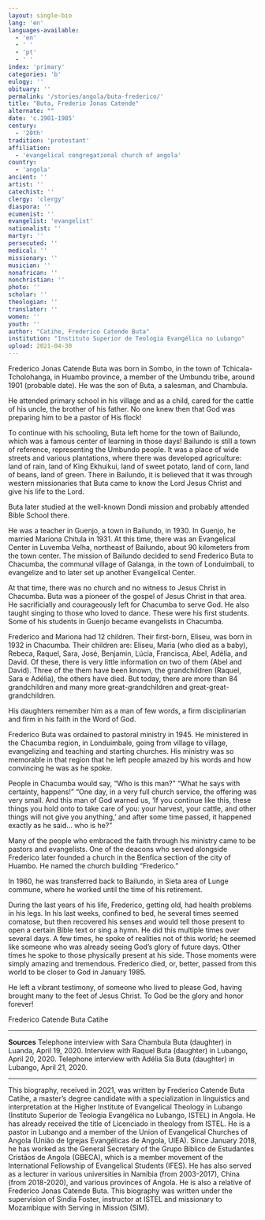 ```yaml
---
layout: single-bio
lang: 'en'
languages-available:
  - 'en'
  - ' '
  - 'pt'
  - ' '
index: 'primary'
categories: 'b'
eulogy: ''
obituary: ''
permalink: '/stories/angola/buta-frederico/'
title: "Buta, Frederio Jonas Catende"
alternate: ""
date: 'c.1901-1985'
century:
  - '20th'                     
tradition: 'protestant'                       
affiliation:
  - 'evangelical congregational church of angola'
country:
  - 'angola'
ancient: ''
artist: ''
catechist: ''
clergy: 'clergy'
diaspora: ''
ecumenist: ''
evangelist: 'evangelist'
nationalist: ''
martyr: ''
persecuted: ''
medical: ''
missionary: ''
musician: ''
nonafrican: ''
nonchristian: ''
photo: ''
scholar: ''
theologian: ''
translator: ''
women: ''
youth: ''
author: "Catihe, Frederico Catende Buta"
institution: "Instituto Superior de Teologia Evangélica no Lubango"
upload: 2021-04-30
---
```


Frederico Jonas Catende Buta was born in Sombo, in the town of Tchicala-Tcholohanga, in Huambo province, a member of the Umbundu tribe, around 1901 (probable date). He was the son of Buta, a salesman, and Chambula.

He attended primary school in his village and as a child, cared for the cattle of his uncle, the brother of his father. No one knew then that God was preparing him to be a pastor of His flock!

To continue with his schooling, Buta left home for the town of Bailundo, which was a famous center of learning in those days! Bailundo is still a town of reference, representing the Umbundo people. It was a place of wide streets and various plantations, where there was developed agriculture: land of rain, land of King Ekhuikui, land of sweet potato, land of corn, land of beans, land of green. There in Bailundo, it is believed that it was through western missionaries that Buta came to know the Lord Jesus Christ and give his life to the Lord.

Buta later studied at the well-known Dondi mission and probably attended Bible School there.

He was a teacher in Guenjo, a town in Bailundo, in 1930. In Guenjo, he married Mariona Chitula in 1931. At this time, there was an Evangelical Center in Luvemba Velha, northeast of Bailundo, about 90 kilometers from the town center. The mission of Bailundo decided to send Frederico Buta to Chacumba, the communal village of Galanga, in the town of Londuimbali, to evangelize and to later set up another Evangelical Center.

At that time, there was no church and no witness to Jesus Christ in Chacumba. Buta was a pioneer of the gospel of Jesus Christ in that area. He sacrificially and courageously left for Chacumba to serve God. He also taught singing to those who loved to dance. These were his first students. Some of his students in Guenjo became evangelists in Chacumba.

Frederico and Mariona had 12 children. Their first-born, Eliseu, was born in 1932 in Chacumba. Their children are: Eliseu, Maria (who died as a baby), Rebeca, Raquel, Sara, José, Benjamin, Lúcia, Francisca, Abel, Adélia, and David. Of these, there is very little information on two of them (Abel and David). Three of the them have been known, the grandchildren (Raquel, Sara e Adélia), the others have died. But today, there are more than 84 grandchildren and many more great-grandchildren and great-great-grandchildren.

His daughters remember him as a man of few words, a firm disciplinarian and firm in his faith in the Word of God.

Frederico Buta was ordained to pastoral ministry in 1945. He ministered in the Chacumba region, in Londuimbale, going from village to village, evangelizing and teaching and starting churches. His ministry was so memorable in that region that he left people amazed by his words and how convincing he was as he spoke.

People in Chacumba would say, “Who is this man?”
“What he says with certainty, happens!”
“One day, in a very full church service, the offering was very small. And this man of God warned us, ‘If you continue like this, these things you hold onto to take care of you: your harvest, your cattle, and other things will not give you anything,’ and after some time passed, it happened exactly as he said… who is he?”

Many of the people who embraced the faith through his ministry came to be pastors and evangelists. One of the deacons who served alongside Frederico later founded a church in the Benfica section of the city of Huambo. He named the church building “Frederico.”

In 1960, he was transferred back to Bailundo, in Sieta area of Lunge commune, where he worked until the time of his retirement.

During the last years of his life, Frederico, getting old, had health problems in his legs. In his last weeks, confined to bed, he several times seemed comatose, but then recovered his senses and would tell those present to open a certain Bible text or sing a hymn. He did this multiple times over several days. A few times, he spoke of realities not of this world; he seemed like someone who was already seeing God’s glory of future days. Other times he spoke to those physically present at his side. Those moments were simply amazing and tremendous. Frederico died, or, better, passed from this world to be closer to God in January 1985.

He left a vibrant testimony, of someone who lived to please God, having brought many to the feet of Jesus Christ. To God be the glory and honor forever!

Frederico Catende Buta Catihe

---

**Sources**
Telephone interview with Sara Chambula Buta (daughter) in Luanda, April 19, 2020.
Interview with Raquel Buta (daughter) in Lubango, April 20, 2020.
Telephone interview with Adélia Sia Buta (daughter) in Lubango, April 21, 2020.

---

This biography, received in 2021, was written by Frederico Catende Buta Catihe, a master’s degree candidate with a specialization in linguistics and interpretation at the Higher Institute of Evangelical Theology in Lubango (Instituto Superior de Teologia Evangélica no Lubango, ISTEL) in Angola. He has already received the title of Licenciado in theology from ISTEL. He is a pastor in Lubango and a member of the Union of Evangelical Churches of Angola (União de Igrejas Evangélicas de Angola, UIEA). Since January 2018, he has worked as the General Secretary of the Grupo Bíblico de Estudantes Cristãos de Angola (GBECA), which is a member movement of the International Fellowship of Evangelical Students (IFES). He has also served as a lecturer in various universities in Namibia (from 2003-2017), China (from 2018-2020), and various provinces of Angola. He is also a relative of Frederico Jonas Catende Buta. This biography was written under the supervision of Sindia Foster, instructor at ISTEL and missionary to Mozambique with Serving in Mission (SIM).
